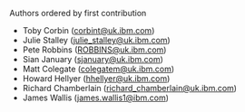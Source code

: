 Authors ordered by first contribution

 - Toby Corbin (corbint@uk.ibm.com)
 - Julie Stalley (julie_stalley@uk.ibm.com)
 - Pete Robbins (ROBBINS@uk.ibm.com)
 - Sian January (sjanuary@uk.ibm.com)
 - Matt Colegate (colegatem@uk.ibm.com)
 - Howard Hellyer (hhellyer@uk.ibm.com)
 - Richard Chamberlain (richard_chamberlain@uk.ibm.com)
 - James Wallis (james.wallis1@ibm.com)
 
